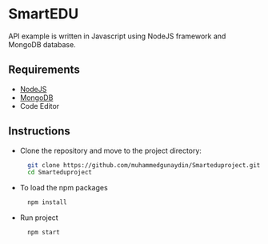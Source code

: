# SmartEDU

API example is written in Javascript using NodeJS framework and MongoDB database.

## Requirements
- [NodeJS](https://nodejs.org/en/)
- [MongoDB](https://www.mongodb.com/)
- Code Editor

## Instructions

- Clone the repository and move to the project directory:
  ```bash
    git clone https://github.com/muhammedgunaydin/Smarteduproject.git
    cd Smarteduproject
  ```
  
- To load the npm packages
  ```bash
    npm install
  ```
    
- Run project
  ```bash
    npm start
  ```
 
 

